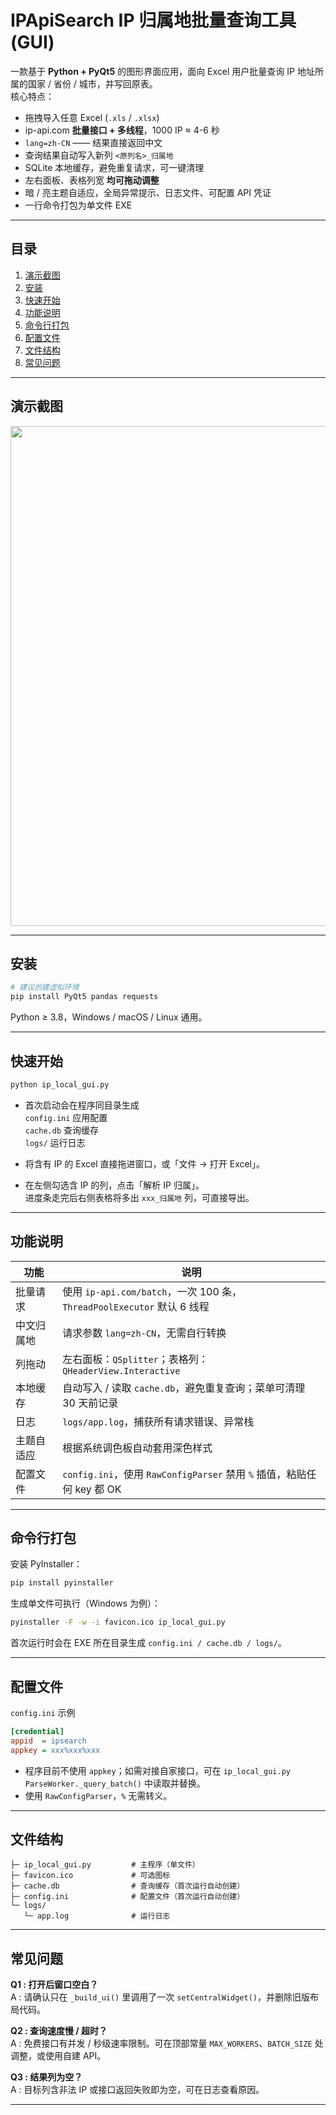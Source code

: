 # IPApiSearch IP 归属地批量查询工具 (GUI)

一款基于 **Python + PyQt5** 的图形界面应用，面向 Excel 用户批量查询 IP 地址所属的国家 / 省份 / 城市，并写回原表。  
核心特点：

* 拖拽导入任意 Excel (`.xls` / `.xlsx`)  
* ip-api.com **批量接口 + 多线程**，1000 IP ≈ 4-6 秒  
* `lang=zh-CN` —— 结果直接返回中文  
* 查询结果自动写入新列 `<原列名>_归属地`  
* SQLite 本地缓存，避免重复请求，可一键清理  
* 左右面板、表格列宽 **均可拖动调整**  
* 暗 / 亮主题自适应，全局异常提示、日志文件、可配置 API 凭证  
* 一行命令打包为单文件 EXE  

---

## 目录

1. [演示截图](#演示截图)  
2. [安装](#安装)  
3. [快速开始](#快速开始)  
4. [功能说明](#功能说明)  
5. [命令行打包](#命令行打包)  
6. [配置文件](#配置文件)  
7. [文件结构](#文件结构)  
8. [常见问题](#常见问题)  

---

## 演示截图
<p align="center">
  <img src="https://xxx.com/xxx.gif" width="800">
</p>

---

## 安装

```bash  
# 建议创建虚拟环境  
pip install PyQt5 pandas requests  
```

Python ≥ 3.8，Windows / macOS / Linux 通用。

---

## 快速开始

```bash  
python ip_local_gui.py  
```

* 首次启动会在程序同目录生成  
  `config.ini`   应用配置  
  `cache.db`    查询缓存  
  `logs/`       运行日志  

* 将含有 IP 的 Excel 直接拖进窗口，或「文件 → 打开 Excel」。

* 在左侧勾选含 IP 的列，点击「解析 IP 归属」。  
  进度条走完后右侧表格将多出 `xxx_归属地` 列，可直接导出。

---

## 功能说明

| 功能 | 说明 |
| ---- | ---- |
| 批量请求 | 使用 `ip-api.com/batch`，一次 100 条，`ThreadPoolExecutor` 默认 6 线程 |
| 中文归属地 | 请求参数 `lang=zh-CN`，无需自行转换 |
| 列拖动 | 左右面板：`QSplitter`；表格列：`QHeaderView.Interactive` |
| 本地缓存 | 自动写入 / 读取 `cache.db`，避免重复查询；菜单可清理 30 天前记录 |
| 日志 | `logs/app.log`，捕获所有请求错误、异常栈 |
| 主题自适应 | 根据系统调色板自动套用深色样式 |
| 配置文件 | `config.ini`，使用 `RawConfigParser` 禁用 `%` 插值，粘贴任何 key 都 OK |

---

## 命令行打包

安装 PyInstaller：

```bash  
pip install pyinstaller  
```

生成单文件可执行（Windows 为例）：

```bash  
pyinstaller -F -w -i favicon.ico ip_local_gui.py  
```

首次运行时会在 EXE 所在目录生成 `config.ini / cache.db / logs/`。

---

## 配置文件

`config.ini` 示例

```ini  
[credential]  
appid  = ipsearch  
appkey = xxx%xxx%xxx
```

* 程序目前不使用 `appkey`；如需对接自家接口，可在 `ip_local_gui.py`  
  `ParseWorker._query_batch()` 中读取并替换。  
* 使用 `RawConfigParser`，`%` 无需转义。

---

## 文件结构

```  
├─ ip_local_gui.py         # 主程序（单文件）  
├─ favicon.ico             # 可选图标  
├─ cache.db                # 查询缓存（首次运行自动创建）  
├─ config.ini              # 配置文件（首次运行自动创建）  
└─ logs/  
   └─ app.log              # 运行日志  
```

---

## 常见问题

**Q1 : 打开后窗口空白？**  
A : 请确认只在 `_build_ui()` 里调用了一次 `setCentralWidget()`，并删除旧版布局代码。

**Q2 : 查询速度慢 / 超时？**  
A : 免费接口有并发 / 秒级速率限制。可在顶部常量 `MAX_WORKERS`、`BATCH_SIZE` 处调整，或使用自建 API。

**Q3 : 结果列为空？**  
A : 目标列含非法 IP 或接口返回失败即为空，可在日志查看原因。

---

